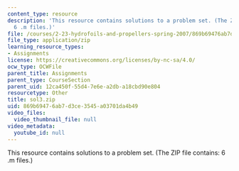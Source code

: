 ```yaml
---
content_type: resource
description: 'This resource contains solutions to a problem set. (The ZIP file contains:
  6 .m files.)'
file: /courses/2-23-hydrofoils-and-propellers-spring-2007/869b69476ab7d3ce3545a03701da4b49_sol3.zip
file_type: application/zip
learning_resource_types:
- Assignments
license: https://creativecommons.org/licenses/by-nc-sa/4.0/
ocw_type: OCWFile
parent_title: Assignments
parent_type: CourseSection
parent_uid: 12ca450f-55d4-7e6e-a2db-a18cbd90e804
resourcetype: Other
title: sol3.zip
uid: 869b6947-6ab7-d3ce-3545-a03701da4b49
video_files:
  video_thumbnail_file: null
video_metadata:
  youtube_id: null
---
```

This resource contains solutions to a problem set. (The ZIP file contains: 6 .m files.)